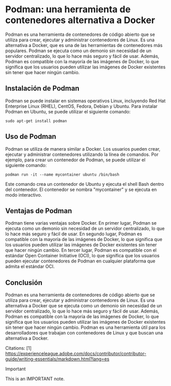 # Podman: una herramienta de contenedores alternativa a Docker

Podman es una herramienta de contenedores de código abierto que se utiliza para crear, ejecutar y administrar contenedores de Linux. Es una alternativa a Docker, que es una de las herramientas de contenedores más populares. Podman se ejecuta como un demonio sin necesidad de un servidor centralizado, lo que lo hace más seguro y fácil de usar. Además, Podman es compatible con la mayoría de las imágenes de Docker, lo que significa que los usuarios pueden utilizar las imágenes de Docker existentes sin tener que hacer ningún cambio.

## Instalación de Podman

Podman se puede instalar en sistemas operativos Linux, incluyendo Red Hat Enterprise Linux (RHEL), CentOS, Fedora, Debian y Ubuntu. Para instalar Podman en Ubuntu, se puede utilizar el siguiente comando:

```
sudo apt-get install podman
```

## Uso de Podman

Podman se utiliza de manera similar a Docker. Los usuarios pueden crear, ejecutar y administrar contenedores utilizando la línea de comandos. Por ejemplo, para crear un contenedor de Podman, se puede utilizar el siguiente comando:

```
podman run -it --name mycontainer ubuntu /bin/bash
```

Este comando crea un contenedor de Ubuntu y ejecuta el shell Bash dentro del contenedor. El contenedor se nombra "mycontainer" y se ejecuta en modo interactivo.

## Ventajas de Podman

Podman tiene varias ventajas sobre Docker. En primer lugar, Podman se ejecuta como un demonio sin necesidad de un servidor centralizado, lo que lo hace más seguro y fácil de usar. En segundo lugar, Podman es compatible con la mayoría de las imágenes de Docker, lo que significa que los usuarios pueden utilizar las imágenes de Docker existentes sin tener que hacer ningún cambio. En tercer lugar, Podman es compatible con el estándar Open Container Initiative (OCI), lo que significa que los usuarios pueden ejecutar contenedores de Podman en cualquier plataforma que admita el estándar OCI.

## Conclusión

Podman es una herramienta de contenedores de código abierto que se utiliza para crear, ejecutar y administrar contenedores de Linux. Es una alternativa a Docker que se ejecuta como un demonio sin necesidad de un servidor centralizado, lo que lo hace más seguro y fácil de usar. Además, Podman es compatible con la mayoría de las imágenes de Docker, lo que significa que los usuarios pueden utilizar las imágenes de Docker existentes sin tener que hacer ningún cambio. Podman es una herramienta útil para los desarrolladores que trabajan con contenedores de Linux y que buscan una alternativa a Docker.

Citations:
[1] https://experienceleague.adobe.com/docs/contributor/contributor-guide/writing-essentials/markdown.html?lang=es

>[!IMPORTANT]
>
>This is an IMPORTANT note.
